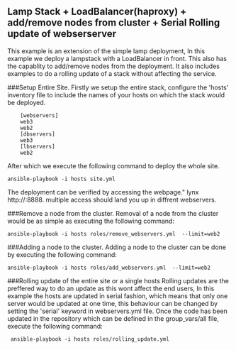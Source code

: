 Lamp Stack + LoadBalancer(haproxy) + add/remove nodes from cluster + Serial Rolling update of webserserver
----------------------------------------------------------------------------------------------------------

This example is an extension of the simple lamp deployment, In this example we deploy a lampstack with a LoadBalancer in front.
This also has the capablity to add/remove nodes from the deployment. It also includes examples to do a rolling update of a stack
without affecting the service.

###Setup Entire Site.
Firstly we setup the entire stack, configure the 'hosts' inventory file to include the names of your hosts on which the stack would be deployed.

		[webservers]
		web3
		web2
		[dbservers]
		web3
		[lbservers]
		web2

After which we execute the following command to deploy the whole site.

	ansible-playbook -i hosts site.yml

The deployment can be verified by accessing the webpage." lynx http://<ip-of-lb>:8888. multiple access should land you up in diffrent webservers.

###Remove a node from the cluster.
Removal of a node from the cluster would be as simple as executing the following command:

	ansible-playbook -i hosts roles/remove_webservers.yml  --limit=web2

###Adding a node to the cluster.
Adding a node to the cluster can be done by executing the following command:
 
	ansible-playbook -i hosts roles/add_webservers.yml  --limit=web2

###Rolling update of the entire site or  a single hosts
Rolling updates are the preffered way to do an update as this wont affect the end users, In this example the hosts are updated in serial fashion, which means
that only one server would be updated at one time, this behaviour can be changed by setting the 'serial' keyword in webservers.yml file.
Once the code has been updated in the repository which can be defined in the group_vars/all file, execute the following command:

	 ansible-playbook -i hosts roles/rolling_update.yml





	 
